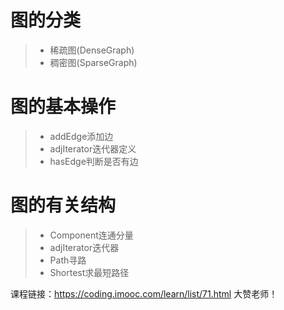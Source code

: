 # 图的分类
>* 稀疏图(DenseGraph)
>* 稠密图(SparseGraph)

# 图的基本操作
>* addEdge添加边
>* adjIterator迭代器定义
>* hasEdge判断是否有边  

# 图的有关结构
>* Component连通分量
>* adjIterator迭代器
>* Path寻路
>* Shortest求最短路径

课程链接：https://coding.imooc.com/learn/list/71.html
大赞老师！
